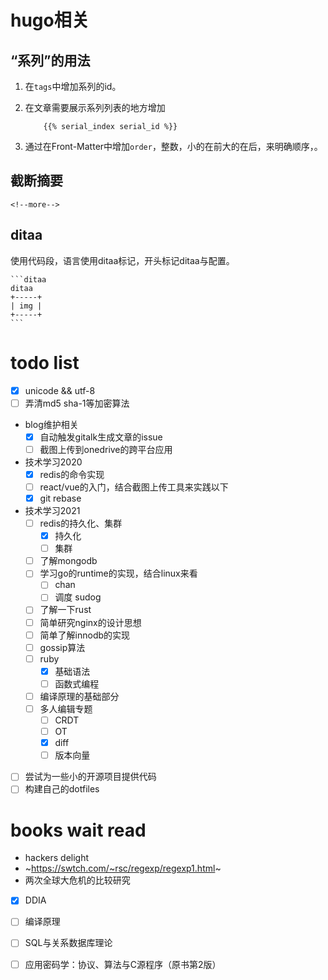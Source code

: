 # hugo相关

## “系列”的用法

1. 在`tags`中增加系列的id。
1. 在文章需要展示系列列表的地方增加
    
    ```hugo
        {{% serial_index serial_id %}}
    ```

1. 通过在Front-Matter中增加`order`，整数，小的在前大的在后，来明确顺序，。

## 截断摘要

```hugo
<!--more-->
```

## ditaa

使用代码段，语言使用ditaa标记，开头标记ditaa与配置。

````
```ditaa
ditaa
+-----+
| img |
+-----+
```
````

# todo list

- [x] unicode && utf-8
- [ ] 弄清md5 sha-1等加密算法
- blog维护相关
    - [x] 自动触发gitalk生成文章的issue
    - [ ] 截图上传到onedrive的跨平台应用
- 技术学习2020
    - [x] redis的命令实现
    - [ ] react/vue的入门，结合截图上传工具来实践以下
    - [x] git rebase
- 技术学习2021
    - [ ] redis的持久化、集群
        - [x] 持久化
        - [ ] 集群
    - [ ] 了解mongodb
    - [ ] 学习go的runtime的实现，结合linux来看
        - [ ] chan
        - [ ] 调度 sudog
    - [ ] 了解一下rust
    - [ ] 简单研究nginx的设计思想
    - [ ] 简单了解innodb的实现
    - [ ] gossip算法
    - [ ] ruby
        - [x] 基础语法
        - [ ] 函数式编程
    - [ ] 编译原理的基础部分
    - [ ] 多人编辑专题
        - [ ] CRDT
        - [ ] OT
        - [x] diff
        - [ ] 版本向量
- [ ] 尝试为一些小的开源项目提供代码
- [ ] 构建自己的dotfiles

# books wait read

- hackers delight
- ~https://swtch.com/~rsc/regexp/regexp1.html~
- 两次全球大危机的比较研究
- [x] DDIA
- [ ] 编译原理
- [ ] SQL与关系数据库理论
- [ ] 应用密码学：协议、算法与C源程序（原书第2版）

